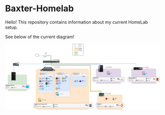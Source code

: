 # Baxter-Homelab

Hello! This repository contains information about my current HomeLab setup.

See below of the current diagram!

![Alt Text](Files/homelab.jpg)